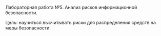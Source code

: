 Лабораторная работа №5. Анализ рисков информационной безопасности.

Цель: научиться высчитывать риски для распределения средств на меры безопасности. 

